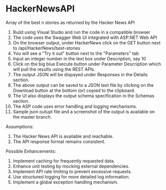# HackerNewsAPI
Array of the best n stories as returned by the Hacker News API 

1. Build using Visual Studio and run the code in a compatible browser
2. The code uses the Swagger Web UI integrated with ASP.NET Web API
3. On the browser output, under HackerNews click on the GET button next to /api/HackerNews/best-stories
4. You will see a "Try it out" button next to the "Parameters" tab
5. Input an integer number in the text box under Description, say 10
6. Click on the big blue Execute button under Parameter Description which will pull the results using the REST APIs.
7. The output JSON will be dispayed under Responses in the Details section.
8. The above output can be saved to a JSON text file by clicking on the Download button at the bottom (or) copied to the clipboard.
9. The UI also displays the output schema specification in the Schemas section.
10. The ASP code uses error handling and logging mechanisms.
11. Sample json outupt file and a screenshot of the output is available on the master branch.
     

Assumptions:
1. The Hacker News API is available and reachable.
2. The API response format remains consistent.

Possible Enhancements:
1. Implement caching for frequently requested data.
2. Enhance unit testing by mocking external dependencies.
3. Implement API rate limiting to prevent excessive requests.
4. Use structured logging for more detailed log information.
5. Implement a global exception handling mechanism. 
